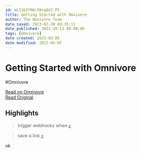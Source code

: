 ```yaml
---
id: mL51bIYBKc5BngQz5_PS
title: Getting Started with Omnivore
author: The Omnivore Team
date_saved: 2023-02-20 09:35:11
date_published: 2021-10-13 08:00:00
tags: [Omnivore]
date created: 2023-03-05
date modified: 2023-03-07
---
```


# Getting Started with Omnivore

#Omnivore

[Read on Omnivore](https://omnivore.app/me/getting-started-with-omnivore-1866c75e75c)  
[Read Original](https://blog.omnivore.app/p/getting-started-with-omnivore)

## Highlights

> trigger webhooks when [⤴️](https://omnivore.app/me/getting-started-with-omnivore-1866c75e75c#8bc5bbed-a52b-41d4-b6ef-7487240eafc8)

> save a link [⤴️](https://omnivore.app/me/getting-started-with-omnivore-1866c75e75c#fab7cccc-55d0-4f63-951a-51d8318158c7)

ok

